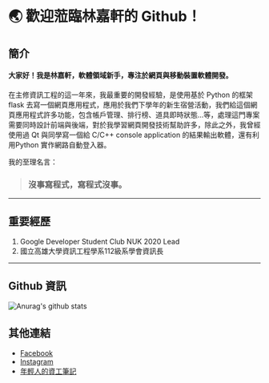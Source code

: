 # :earth_asia: 歡迎蒞臨林嘉軒的 Github！

## 簡介
#### 大家好！我是林嘉軒，軟體領域新手，專注於網頁與移動裝置軟體開發。  
在主修資訊工程的這一年來，我最重要的開發經驗，是使用基於 Python 的框架 flask 去寫一個網頁應用程式，應用於我們下學年的新生宿營活動，我們給這個網頁應用程式許多功能，包含帳戶管理、排行榜、道具即時狀態…等，處理這門專案需要同時設計前端與後端，對於我學習網頁開發技術幫助許多，除此之外，我曾經使用過 Qt 與同學寫一個給 C/C++ console application 的結果輸出軟體，還有利用Python 實作網路自動登入器。

我的至理名言：
> ### 沒事寫程式，寫程式沒事。

---  

## 重要經歷
1. Google Developer Student Club NUK 2020 Lead  
2. 國立高雄大學資訊工程學系112級系學會資訊長

---  
## Github 資訊
![Anurag's github stats](https://github-readme-stats.vercel.app/api?username=JiaxuanTW&show_icons=true&theme=dark)  


## 其他連結
- [Facebook](https://www.facebook.com/jiaxuan9077)
- [Instagram](https://www.instagram.com/jiaxuan9077)
- [年輕人的資工筆記](https://www.jiaxuan.nctu.me/)
